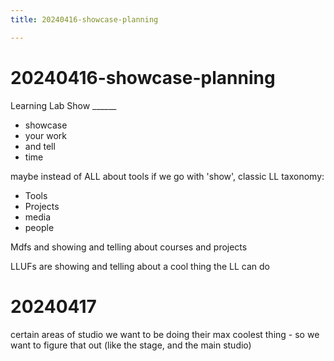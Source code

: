 ```yaml
---
title: 20240416-showcase-planning

---
```


# 20240416-showcase-planning
Learning Lab Show ______
* showcase
* your work
* and tell
* time

maybe instead of ALL about tools if we go with 'show', classic LL taxonomy:
* Tools
* Projects 
* media 
* people

Mdfs and showing and telling about courses and projects

LLUFs are showing and telling about a cool thing the LL can do


# 20240417
certain areas of studio we want to be doing their max coolest thing - so we want to figure that out (like the stage, and the main studio)
